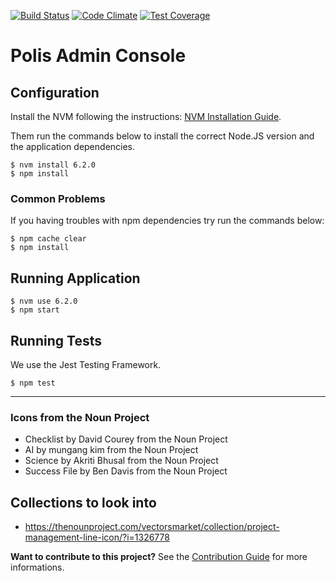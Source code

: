 [![Build Status](https://travis-ci.org/pol-is/polisClientAdmin.svg?branch=master)](https://travis-ci.org/pol-is/polisClientAdmin) [![Code Climate](https://codeclimate.com/github/pol-is/polisClientAdmin/badges/gpa.svg)](https://codeclimate.com/github/pol-is/polisClientAdmin) [![Test Coverage](https://codeclimate.com/github/pol-is/polisClientAdmin/badges/coverage.svg)](https://codeclimate.com/github/vital-edu/sala-de-espera/coverage)

Polis Admin Console
===================

Configuration
-------------

Install the NVM following the instructions: [NVM Installation Guide](https://github.com/creationix/nvm#install-script).

Them run the commands below to install the correct Node.JS version and the application dependencies.

```
$ nvm install 6.2.0
$ npm install
```

### Common Problems

If you having troubles with npm dependencies try run the commands below:

```
$ npm cache clear
$ npm install
```

Running Application
-------------------

```
$ nvm use 6.2.0
$ npm start
```

Running Tests
-------------

We use the Jest Testing Framework.

```
$ npm test
```

---

### Icons from the Noun Project

* Checklist by David Courey from the Noun Project
* AI by mungang kim from the Noun Project
* Science by Akriti Bhusal from the Noun Project
* Success File by Ben Davis from the Noun Project

## Collections to look into

* https://thenounproject.com/vectorsmarket/collection/project-management-line-icon/?i=1326778


**Want to contribute to this project?** See the [Contribution Guide](CONTRIBUTING.md) for more informations.
